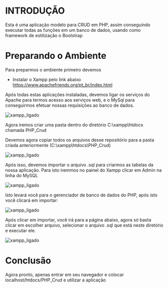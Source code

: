 <h1> INTRODUÇÃO </H1>
<p> Esta é uma aplicação modelo para CRUD em PHP, assim conseguindo executar todas as funções em um banco de dados, usando como framework de estilização o Bootstrap </p>
<h1> Preparando o Ambiente </h1>
<p> Para preparmos o ambiente primeiro devemos </p>

* Instalar o Xampp pelo link abaixo
https://www.apachefriends.org/pt_br/index.html


Após todas estas aplicações instaladas, devemos ligar os serviços do Apache para termos acesso aos serviços web, e o MySql para conseguirmos efetuar nossas requisições ao banco de dados.

![xampp_ligado](https://user-images.githubusercontent.com/123130198/228073234-6e7e7c37-8888-43d1-abd0-cdf1444c07ff.png)


Agora iremos criar uma pasta dentro do diretório C:\xampp\htdocs chamada PHP_Crud



Devemos agora copiar todos os arquivos desse repositório para a pasta criada anteriormente (C:\xampp\htdocs\PHP_Crud)

![xampp_ligado](https://user-images.githubusercontent.com/123130198/228073685-ec917506-f407-4a07-8ece-fe94de13a335.png)


Após isso,  devemos importar o arquivo .sql para criarmos as tabelas da nossa aplicação. Para isto iremmos no painel do Xampp clicar em Admin na
linha do MySQL

![xampp_ligado](https://user-images.githubusercontent.com/123130198/228074168-4b6f6fc9-5fa9-4f6c-a554-3e99e0dc063a.png)

Isto levará você para o gerenciador de banco de dados do PHP, após isto você clicará em importar:

![xampp_ligado](https://user-images.githubusercontent.com/123130198/228074788-447e8231-7a1a-4174-821b-22dae9b29412.png)

Após clicar em importar, você irá para a página abaixo, agora só basta clicar em escolher arquivo, selecionar o arquivo .sql que está neste diretório e executar ele.

![xampp_ligado](https://user-images.githubusercontent.com/123130198/228075365-27884cfd-5bdd-4e95-8e24-df59ffdb075b.png)






<h1> Conclusão </h1>
Agora pronto, apenas entrar em seu navegador e colocar localhost/htdocs/PHP_Crud e utilizar a aplicação







